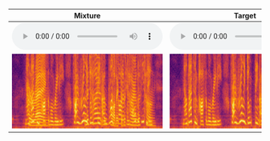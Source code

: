 

<div align="center">

| <center>Mixture</center> | <center>Target</center> | <center>Reference</center> |
| :---: | :---: | :---: |
|<audio src="audio/mix.wav" controls preload></audio>|<audio src="audio/target.wav" controls preload></audio>|<audio src="audio/reference.wav" controls preload>|
|<img src="spectrograms/mix.png"/>|<img src="spectrograms/target.png"/>|<img src=""spectrograms/reference.png""/>|

</div>
